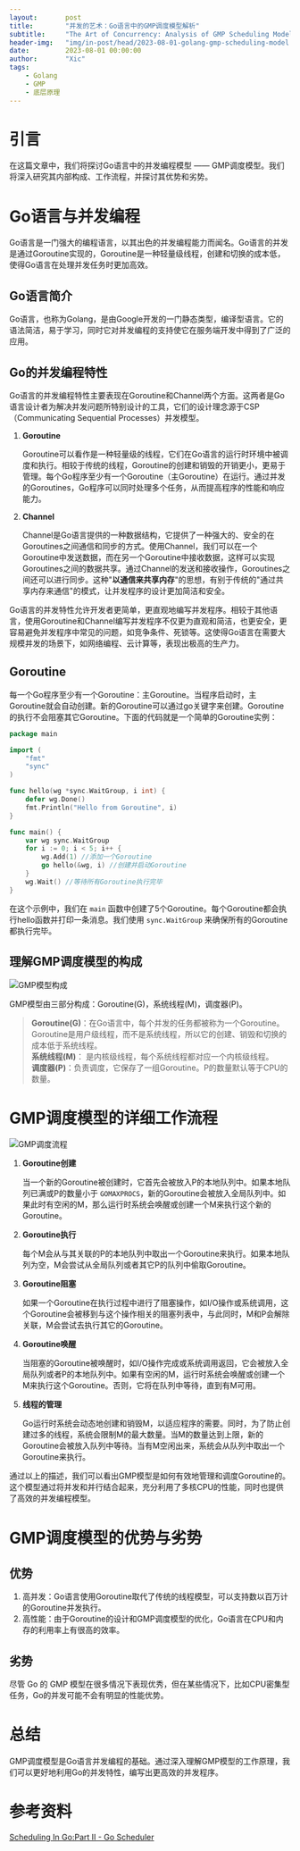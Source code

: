 ```yaml
---
layout:       post
title:        "并发的艺术：Go语言中的GMP调度模型解析"
subtitle:     "The Art of Concurrency: Analysis of GMP Scheduling Model in Golang"
header-img:   "img/in-post/head/2023-08-01-golang-gmp-scheduling-model.jpeg"
date:         2023-08-01 00:00:00
author:       "Xic"
tags:
    - Golang
    - GMP
    - 底层原理
---
```

# 引言

在这篇文章中，我们将探讨Go语言中的并发编程模型 —— GMP调度模型。我们将深入研究其内部构成、工作流程，并探讨其优势和劣势。

# Go语言与并发编程

Go语言是一门强大的编程语言，以其出色的并发编程能力而闻名。Go语言的并发是通过Goroutine实现的，Goroutine是一种轻量级线程，创建和切换的成本低，使得Go语言在处理并发任务时更加高效。

## Go语言简介

Go语言，也称为Golang，是由Google开发的一门静态类型，编译型语言。它的语法简洁，易于学习，同时它对并发编程的支持使它在服务端开发中得到了广泛的应用。

## Go的并发编程特性

Go语言的并发编程特性主要表现在Goroutine和Channel两个方面。这两者是Go语言设计者为解决并发问题所特别设计的工具，它们的设计理念源于CSP（Communicating Sequential Processes）并发模型。

1. **Goroutine**

   Goroutine可以看作是一种轻量级的线程，它们在Go语言的运行时环境中被调度和执行。相较于传统的线程，Goroutine的创建和销毁的开销更小，更易于管理。每个Go程序至少有一个Goroutine（主Goroutine）在运行。通过并发的Goroutines，Go程序可以同时处理多个任务，从而提高程序的性能和响应能力。

2. **Channel**

   Channel是Go语言提供的一种数据结构，它提供了一种强大的、安全的在Goroutines之间通信和同步的方式。使用Channel，我们可以在一个Goroutine中发送数据，而在另一个Goroutine中接收数据，这样可以实现Goroutines之间的数据共享。通过Channel的发送和接收操作，Goroutines之间还可以进行同步。这种"**以通信来共享内存**"的思想，有别于传统的"通过共享内存来通信"的模式，让并发程序的设计更加简洁和安全。

Go语言的并发特性允许开发者更简单，更直观地编写并发程序。相较于其他语言，使用Goroutine和Channel编写并发程序不仅更为直观和简洁，也更安全，更容易避免并发程序中常见的问题，如竞争条件、死锁等。这使得Go语言在需要大规模并发的场景下，如网络编程、云计算等，表现出极高的生产力。

## Goroutine


每一个Go程序至少有一个Goroutine：主Goroutine。当程序启动时，主Goroutine就会自动创建。新的Goroutine可以通过go关键字来创建。Goroutine的执行不会阻塞其它Goroutine。下面的代码就是一个简单的Goroutine实例：

```go
package main

import (
    "fmt"
    "sync"
)

func hello(wg *sync.WaitGroup, i int) {
    defer wg.Done()
    fmt.Println("Hello from Goroutine", i)
}

func main() {
    var wg sync.WaitGroup
    for i := 0; i < 5; i++ {
        wg.Add(1) //添加一个Goroutine
        go hello(&wg, i) //创建并启动Goroutine
    }
    wg.Wait() //等待所有Goroutine执行完毕
}
```

在这个示例中，我们在 `main` 函数中创建了5个Goroutine。每个Goroutine都会执行hello函数并打印一条消息。我们使用 `sync.WaitGroup` 来确保所有的Goroutine都执行完毕。

## 理解GMP调度模型的构成

![GMP模型构成](/img/in-post/article-pic/gmp_storage_structure.png)

GMP模型由三部分构成：Goroutine(G)，系统线程(M)，调度器(P)。

> **Goroutine(G)**：在Go语言中，每个并发的任务都被称为一个Goroutine。Goroutine是用户级线程，而不是系统线程，所以它的创建、销毁和切换的成本低于系统线程。   
> **系统线程(M)**： 是内核级线程，每个系统线程都对应一个内核级线程。  
> **调度器(P)**：负责调度，它保存了一组Goroutine。P的数量默认等于CPU的数量。

# GMP调度模型的详细工作流程

![GMP调度流程](/img/in-post/article-pic/gmp_scheduling_process.png)

1. **Goroutine创建**

   当一个新的Goroutine被创建时，它首先会被放入P的本地队列中。如果本地队列已满或P的数量小于 `GOMAXPROCS`，新的Goroutine会被放入全局队列中。如果此时有空闲的M，那么运行时系统会唤醒或创建一个M来执行这个新的Goroutine。

2. **Goroutine执行**

   每个M会从与其关联的P的本地队列中取出一个Goroutine来执行。如果本地队列为空，M会尝试从全局队列或者其它P的队列中偷取Goroutine。

3. **Goroutine阻塞**

   如果一个Goroutine在执行过程中进行了阻塞操作，如I/O操作或系统调用，这个Goroutine会被移到与这个操作相关的阻塞列表中，与此同时，M和P会解除关联，M会尝试去执行其它的Goroutine。

4. **Goroutine唤醒**

   当阻塞的Goroutine被唤醒时，如I/O操作完成或系统调用返回，它会被放入全局队列或者P的本地队列中。如果有空闲的M，运行时系统会唤醒或创建一个M来执行这个Goroutine。否则，它将在队列中等待，直到有M可用。

5. **线程的管理**

   Go运行时系统会动态地创建和销毁M，以适应程序的需要。同时，为了防止创建过多的线程，系统会限制M的最大数量。当M的数量达到上限，新的Goroutine会被放入队列中等待。当有M空闲出来，系统会从队列中取出一个Goroutine来执行。

通过以上的描述，我们可以看出GMP模型是如何有效地管理和调度Goroutine的。这个模型通过将并发和并行结合起来，充分利用了多核CPU的性能，同时也提供了高效的并发编程模型。
# GMP调度模型的优势与劣势

## 优势

1. 高并发：Go语言使用Goroutine取代了传统的线程模型，可以支持数以百万计的Goroutine并发执行。
2. 高性能：由于Goroutine的设计和GMP调度模型的优化，Go语言在CPU和内存的利用率上有很高的效率。

## 劣势

尽管 Go 的 GMP 模型在很多情况下表现优秀，但在某些情况下，比如CPU密集型任务，Go的并发可能不会有明显的性能优势。

# 总结

GMP调度模型是Go语言并发编程的基础。通过深入理解GMP模型的工作原理，我们可以更好地利用Go的并发特性，编写出更高效的并发程序。

# 参考资料
[Scheduling In Go:Part II - Go Scheduler](https://www.ardanlabs.com/blog/2018/08/scheduling-in-go-part2.html)